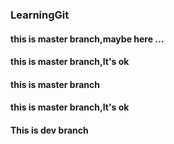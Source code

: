 ### LearningGit

#### this is master branch,maybe here ...

#### this is master branch,It's ok
#### this is master branch


#### this is master branch,It's ok

#### This is dev branch

